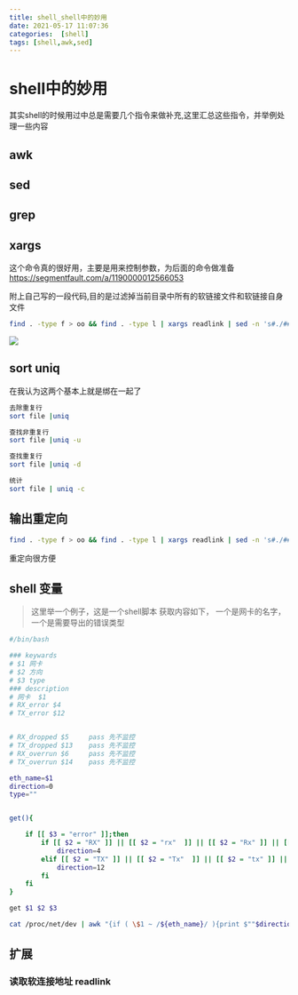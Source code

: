 ```yaml
---
title: shell_shell中的妙用
date: 2021-05-17 11:07:36
categories:  [shell]
tags: [shell,awk,sed]
---
```



<!--more-->


# shell中的妙用

其实shell的时候用过中总是需要几个指令来做补充,这里汇总这些指令，并举例处理一些内容


## awk

## sed

## grep

## xargs 

这个命令真的很好用，主要是用来控制参数，为后面的命令做准备
https://segmentfault.com/a/1190000012566053

附上自己写的一段代码,目的是过滤掉当前目录中所有的软链接文件和软链接自身文件

```bash
find . -type f > oo && find . -type l | xargs readlink | sed -n 's#./##p' | xargs -I {} find .  -name {} | sort < oo | uniq -u
```

![](https://noback.upyun.com/2021-05-17-11-16-33.png!)


## sort  uniq

在我认为这两个基本上就是绑在一起了

```bash
去除重复行
sort file |uniq

查找非重复行
sort file |uniq -u

查找重复行
sort file |uniq -d

统计
sort file | uniq -c
```


## 输出重定向
```bash
find . -type f > oo && find . -type l | xargs readlink | sed -n 's#./##p' | xargs -I {} find .  -name {} | sort < oo | uniq -u 
```
重定向很方便

## shell 变量

> 这里举一个例子，这是一个shell脚本 获取内容如下，
一个是网卡的名字， 一个是需要导出的错误类型


```bash
#/bin/bash

### keywards
# $1 网卡
# $2 方向
# $3 type
### description
# 网卡  $1
# RX_error $4
# TX_error $12  


# RX_dropped $5     pass 先不监控
# TX_dropped $13    pass 先不监控
# RX_overrun $6     pass 先不监控
# TX_overrun $14    pass 先不监控

eth_name=$1
direction=0
type=""


get(){

    if [[ $3 = "error" ]];then
        if [[ $2 = "RX" ]] || [[ $2 = "rx"  ]] || [[ $2 = "Rx" ]] || [[ $2 = "rX" ]];then
            direction=4
        elif [[ $2 = "TX" ]] || [[ $2 = "Tx"  ]] || [[ $2 = "tx" ]] || [[ $2 = "tX" ]];then
            direction=12
        fi
    fi
}

get $1 $2 $3

cat /proc/net/dev | awk "{if ( \$1 ~ /${eth_name}/ ){print $""$direction""}}" ### 重点在这里 $""$direction"" == $0  $2 $1...
``` 

## 扩展


### 读取软连接地址 readlink
